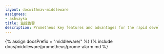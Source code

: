 ```yaml
---
layout: docwithnav-middleware
assignees:
- ashvayka
title: 监控告警
description: Prometheus key features and advantages for the rapid development of IoT projects and applications.
---
```


{% assign docsPrefix = "middleware/" %}
{% include docs/middleware/prometheus/prome-alarm.md %}

